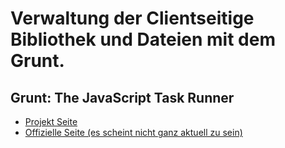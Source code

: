 # Verwaltung der Clientseitige Bibliothek und Dateien mit dem Grunt.
## Grunt: The JavaScript Task Runner
- [Projekt Seite](https://github.com/gruntjs/grunt)  
- [Offizielle Seite (es scheint nicht ganz aktuell zu sein)](https://gruntjs.com/)  
